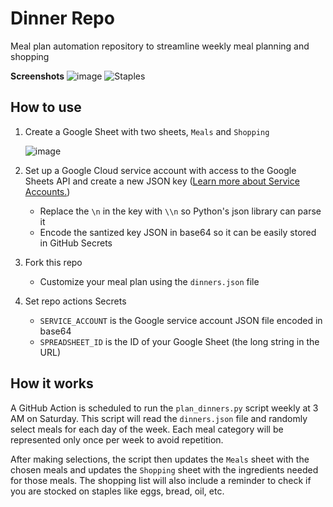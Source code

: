 # Dinner Repo

Meal plan automation repository to streamline weekly meal planning and shopping

**Screenshots**
![image](https://github.com/Ho1yShif/dinner/assets/40185666/b2e40616-6ea0-4930-943e-a3a46d165ba1)
![Staples](https://github.com/Ho1yShif/dinner/assets/40185666/bc608e33-3374-4526-971f-9aa0c0361621)

## How to use

1. Create a Google Sheet with two sheets, `Meals` and `Shopping`

   ![image](https://github.com/Ho1yShif/dinner/assets/40185666/2c688c51-7fac-4ad9-b3f6-7f885b261be1)

2. Set up a Google Cloud service account with access to the Google Sheets API and create a new JSON key ([Learn more about Service Accounts.](https://cloud.google.com/iam/docs/service-account-overview?authuser=4))

   - Replace the `\n` in the key with `\\n` so Python's json library can parse it
   - Encode the santized key JSON in base64 so it can be easily stored in GitHub Secrets

3. Fork this repo

   - Customize your meal plan using the `dinners.json` file

4. Set repo actions Secrets
   - `SERVICE_ACCOUNT` is the Google service account JSON file encoded in base64
   - `SPREADSHEET_ID` is the ID of your Google Sheet (the long string in the URL)

## How it works

A GitHub Action is scheduled to run the `plan_dinners.py` script weekly at 3 AM on Saturday. This script will read the `dinners.json` file and randomly select meals for each day of the week. Each meal category will be represented only once per week to avoid repetition.

After making selections, the script then updates the `Meals` sheet with the chosen meals and updates the `Shopping` sheet with the ingredients needed for those meals. The shopping list will also include a reminder to check if you are stocked on staples like eggs, bread, oil, etc.
